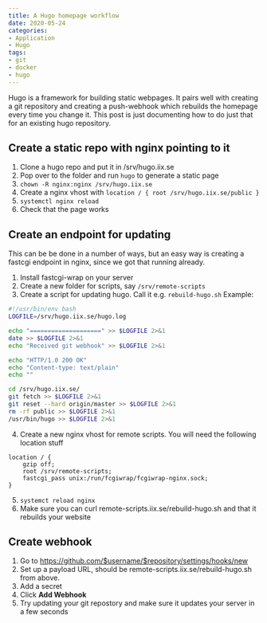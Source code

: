 ```yaml
---
title: A Hugo homepage workflow
date: 2020-05-24
categories:
- Application
- Hugo
tags:
- git
- docker
- hugo
---
```


Hugo is a framework for building static webpages. It pairs well with creating a git repository and creating a push-webhook which rebuilds the homepage every time you change it.
This post is just documenting how to do just that for an existing hugo repository.

## Create a static repo with nginx pointing to it
1. Clone a hugo repo and put it in /srv/hugo.iix.se
2. Pop over to the folder and run `hugo` to generate a static page
3. `chown -R nginx:nginx /srv/hugo.iix.se`
4. Create a nginx vhost with `location / { root /srv/hugo.iix.se/public }`
5. `systemctl nginx reload`
6. Check that the page works

## Create an endpoint for updating 
This can be be done in a number of ways, but an easy way is creating a fastcgi endpoint in nginx, since we got that running already.

1. Install fastcgi-wrap on your server
2. Create a new folder for scripts, say `/srv/remote-scripts`
3. Create a script for updating hugo. Call it e.g. `rebuild-hugo.sh` Example:
```bash
#!/usr/bin/env bash
LOGFILE=/srv/hugo.iix.se/hugo.log

echo "====================" >> $LOGFILE 2>&1
date >> $LOGFILE 2>&1
echo "Received git webhook" >> $LOGFILE 2>&1

echo "HTTP/1.0 200 OK"
echo "Content-type: text/plain"
echo ""

cd /srv/hugo.iix.se/
git fetch >> $LOGFILE 2>&1
git reset --hard origin/master >> $LOGFILE 2>&1
rm -rf public >> $LOGFILE 2>&1
/usr/bin/hugo >> $LOGFILE 2>&1


```
4. Create a new nginx vhost for remote scripts. You will need the following location stuff
```nginx
location / {
    gzip off;
    root /srv/remote-scripts;
    fastcgi_pass unix:/run/fcgiwrap/fcgiwrap-nginx.sock;
}
```
5. `systemct reload nginx`
6. Make sure you can curl remote-scripts.iix.se/rebuild-hugo.sh and that it rebuilds your website

## Create webhook
1. Go to https://github.com/$username/$repository/settings/hooks/new
2. Set up a payload URL, should be remote-scripts.iix.se/rebuild-hugo.sh from above.
3. Add a secret
4. Click **Add Webhook**
5. Try updating your git repostory and make sure it updates your server in a few seconds
